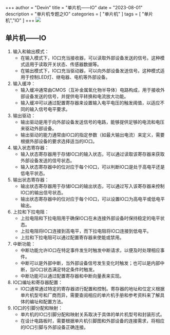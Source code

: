 +++
author = "Devin"
title = "单片机——IO"
date = "2023-08-01"
description = "单片机专题之IO"
categories = [
    "单片机"
]
tags = [
    "单片机","IO"
]
+++
![](1.jpg)

## 单片机——IO

1. 输入和输出模式：
   - 在输入模式下，IO口充当接收器，可以读取外部设备发送的信号。这种模式适用于读取开关状态、传感器数据等。
   - 在输出模式下，IO口充当驱动器，可以向外部设备发送信号。这种模式适用于控制LED灯、继电器、电机等外部设备。
2. 输入缓冲：
   - 输入缓冲通常由CMOS（互补金属氧化物半导体）电路构成，用于接收外部设备发送的信号，并提供电平转换和电流放大功能。
   - 输入缓冲可以通过配置寄存器来设置输入电平电压的触发阈值，以适应不同的输入信号电平要求。
3. 输出驱动：
   - 输出驱动是用于向外部设备发送信号的电路，能够提供足够的电流和电压来驱动外部设备。
   - 输出驱动的能力通常由IO口的指定参数（如最大输出电流）来定义，需要根据外部设备的要求选择适当的IO口。
4. 输入状态寄存器：
   - 输入状态寄存器用于存储IO口的输入状态，可以通过读取该寄存器来获取外部设备发送的信号状态。
   - 输入状态寄存器中的位对应于每个IO口，可以判断IO口是处于高电平还是低电平状态。
5. 输出状态寄存器：
   - 输出状态寄存器用于存储IO口的输出状态，可以通过写入该寄存器来控制IO口的输出信号状态。
   - 输出状态寄存器中的位对应于每个IO口，可以设置IO口为高电平或低电平输出。
6. 上拉和下拉电阻：
   - 上拉电阻和下拉电阻用于确保IO口在未连接外部设备时保持稳定的电平状态。
   - 上拉电阻将IO口连接到高电平，而下拉电阻将IO口连接到低电平。
   - 上拉和下拉电阻可以通过配置寄存器来使能或禁用。
7. 中断功能：
   - 中断功能允许IO口在特定事件发生时触发中断请求，以便及时处理相应事件。
   - 中断可以是外部中断，当外部设备信号发生变化时触发；也可以是内部中断，当IO口状态满足特定条件时触发。
   - 中断功能可以通过配置寄存器和中断向量表来实现。
8. IO口编址和寄存器配置：
   - IO口通常通过特定的寄存器进行配置和控制。寄存器的地址和位定义根据单片机型号和厂商而异，需要查阅相应的单片机手册和参考资料来了解具体的编址和配置方法。
9. IO口的引脚分配和映射：
   - 单片机的IO口引脚分配和映射关系取决于具体的单片机型号和封装形式。
   - 在设计电路板时，需要根据单片机引脚图和外部设备的连接需求，将相应的IO口引脚与外部设备正确连接。
